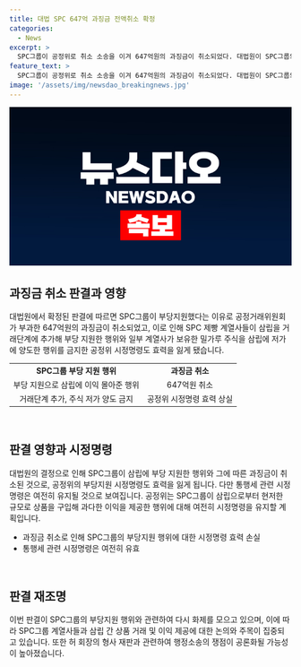 ```yaml
---
title: 대법 SPC 647억 과징금 전액취소 확정
categories:
  - News
excerpt: >
  SPC그룹이 공정위로 취소 소송을 이겨 647억원의 과징금이 취소되었다. 대법원이 SPC그룹의 부당지원 행위를 뒷받침할 증거를 보여주지 못했다고 판단하여 과징금을 완전히 철회시켰다. 이로써 공정위의 삼립에 대한 이익 몰아주기 행위와 관련된 시정명령 또한 무효가 되었지만, 일부 계열사의 통행세 시정명령은 유지되며, 허 회장의 형사 재판과 관련된 쟁점도 논란이 되고 있다.
feature_text: >
  SPC그룹이 공정위로 취소 소송을 이겨 647억원의 과징금이 취소되었다. 대법원이 SPC그룹의 부당지원 행위를 뒷받침할 증거를 보여주지 못했다고 판단하여 과징금을 완전히 철회시켰다. 이로써 공정위의 삼립에 대한 이익 몰아주기 행위와 관련된 시정명령 또한 무효가 되었지만, 일부 계열사의 통행세 시정명령은 유지되며, 허 회장의 형사 재판과 관련된 쟁점도 논란이 되고 있다.
image: '/assets/img/newsdao_breakingnews.jpg'
---
```


<p><img src="/assets/img/newsdao_breakingnews.jpg" alt="firstkoreanews 속보" /></p>

<h2 data-ke-size="size26">과징금 취소 판결과 영향</h2>

<p data-ke-size="size16">대법원에서 확정된 판결에 따르면 SPC그룹이 부당지원했다는 이유로 공정거래위원회가 부과한 647억원의 과징금이 취소되었고, 이로 인해 SPC 제빵 계열사들이 삼립을 거래단계에 추가해 부당 지원한 행위와 일부 계열사가 보유한 밀가루 주식을 삼립에 저가에 양도한 행위를 금지한 공정위 시정명령도 효력을 잃게 됐습니다.</p>

<table>
  <tbody>
    <tr>
      <td style="text-align: center; height: 17px;"><b>SPC그룹 부당 지원 행위</b></td>
      <td style="text-align: center; height: 17px;"><b>과징금 취소</b></td>
    </tr>
    <tr>
      <td style="text-align: center; height: 17px;">부당 지원으로 삼립에 이익 몰아준 행위</td>
      <td style="text-align: center; height: 17px;">647억원 취소</td>
    </tr>
    <tr>
      <td style="text-align: center; height: 17px;">거래단계 추가, 주식 저가 양도 금지</td>
      <td style="text-align: center; height: 17px;">공정위 시정명령 효력 상실</td>
    </tr>
  </tbody>
</table>

<p data-ke-size="size16">&nbsp;</p>

<h2 data-ke-size="size26">판결 영향과 시정명령</h2>

<p data-ke-size="size16">대법원의 결정으로 인해 SPC그룹이 삼립에 부당 지원한 행위와 그에 따른 과징금이 취소된 것으로, 공정위의 부당지원 시정명령도 효력을 잃게 됩니다. 다만 통행세 관련 시정명령은 여전히 유지될 것으로 보여집니다. 공정위는 SPC그룹이 삼립으로부터 현저한 규모로 상품을 구입해 과다한 이익을 제공한 행위에 대해 여전히 시정명령을 유지할 계획입니다.</p>

<ul>
  <li>과징금 취소로 인해 SPC그룹의 부당지원 행위에 대한 시정명령 효력 손실</li>
  <li>통행세 관련 시정명령은 여전히 유효</li>
</ul>

<p data-ke-size="size16">&nbsp;</p>

<h2 data-ke-size="size26">판결 재조명</h2>

<p data-ke-size="size16">이번 판결이 SPC그룹의 부당지원 행위와 관련하여 다시 화제를 모으고 있으며, 이에 따라 SPC그룹 계열사들과 삼립 간 상품 거래 및 이익 제공에 대한 논의와 주목이 집중되고 있습니다. 또한 허 회장의 형사 재판과 관련하여 행정소송의 쟁점이 공론화될 가능성이 높아졌습니다.</p>

<p data-ke-size="size16">&nbsp;</p>

